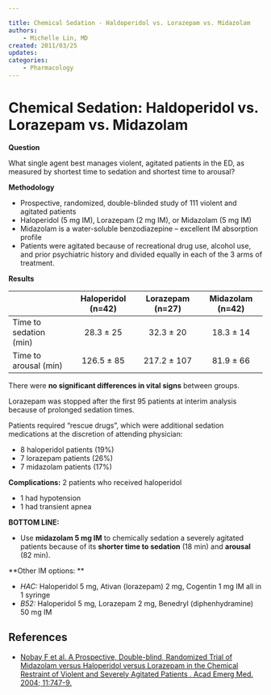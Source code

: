 ```yaml
---

title: Chemical Sedation - Haldoperidol vs. Lorazepam vs. Midazolam
authors:
    - Michelle Lin, MD
created: 2011/03/25
updates:
categories:
    - Pharmacology
---
```


# Chemical Sedation: Haldoperidol vs. Lorazepam vs. Midazolam

**Question**

What single agent best manages violent, agitated patients in the ED, as measured by shortest time to sedation and shortest time to arousal?

**Methodology**

- Prospective, randomized, double-blinded study of 111 violent and agitated patients
- <span class="drug">Haloperidol<span> (5 mg IM), <span class="drug">Lorazepam</span> (2 mg IM), or <span class="drug">Midazolam</span> (5 mg IM)
- <span class="drug">Midazolam</span> is a water-soluble benzodiazepine – excellent IM absorption profile
- Patients were agitated because of recreational drug use, alcohol use, and prior psychiatric history and divided equally in each of the 3 arms of treatment.

**Results**

|                        | Haloperidol (n=42) | Lorazepam (n=27) | Midazolam (n=42) |
| ---------------------- | :----------------: | :--------------: | :--------------: |
| Time to sedation (min) |      28.3 ± 25     |     32.3 ± 20    |     18.3 ± 14    |
| Time to arousal (min)  |     126.5 ± 85     |    217.2 ± 107   |     81.9 ± 66    |

There were **no significant differences in vital signs** between groups.

Lorazepam was stopped after the first 95 patients at interim analysis because of prolonged sedation times.

Patients required “rescue drugs”, which were additional sedation medications at the discretion of attending physician: 

- 8 <span class="drug">haloperidol</span> patients (19%)
- 7 <span class="drug">lorazepam</span> patients (26%) 
- 7 <span class="drug">midazolam</span> patients (17%)

**Complications:** 2 patients who received haloperidol

- 1 had hypotension
- 1 had transient apnea

**BOTTOM LINE:**

- Use **<span class="drug">midazolam</span> 5 mg IM** to chemically sedation a severely agitated patients because of its **shorter time to sedation** (18 min) and **arousal** (82 min).

**Other IM options: **

- _HAC:_ <span class="drug">Haloperidol</span> 5 mg, <span class="drug">Ativan (lorazepam)</span> 2 mg, <span class="drug">Cogentin</span> 1 mg IM all in 1 syringe
- _B52:_ <span class="drug">Haloperidol</span> 5 mg, <span class="drug">Lorazepam</span> 2 mg, <span class="drug">Benedryl (diphenhydramine)</span> 50 mg IM

## References

- [Nobay F et al. A Prospective, Double-blind, Randomized Trial of Midazolam versus Haloperidol versus Lorazepam in the Chemical Restraint of Violent and Severely Agitated Patients . Acad Emerg Med. 2004; 11:747-9.](https://www.ncbi.nlm.nih.gov/pubmed/?term=15231461)

